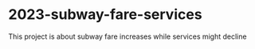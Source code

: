# 2023-subway-fare-services
This project is about subway fare increases while services might decline

